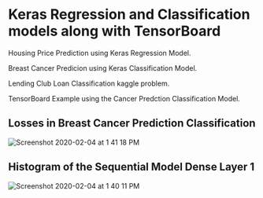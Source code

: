 # Keras Regression and Classification models along with TensorBoard

Housing Price Prediction using Keras Regression Model.

Breast Cancer Predicion using Keras Classification Model.

Lending Club Loan Classification kaggle problem.

TensorBoard Example using the Cancer Predction Classification Model.

## Losses in Breast Cancer Prediction Classification
![Screenshot 2020-02-04 at 1 41 18 PM](https://user-images.githubusercontent.com/35381035/73725763-172ef600-4754-11ea-8dee-00c39e468604.png)

## Histogram of the Sequential Model Dense Layer 1 
![Screenshot 2020-02-04 at 1 40 11 PM](https://user-images.githubusercontent.com/35381035/73725836-3cbbff80-4754-11ea-8425-42c2b1eae928.png)
